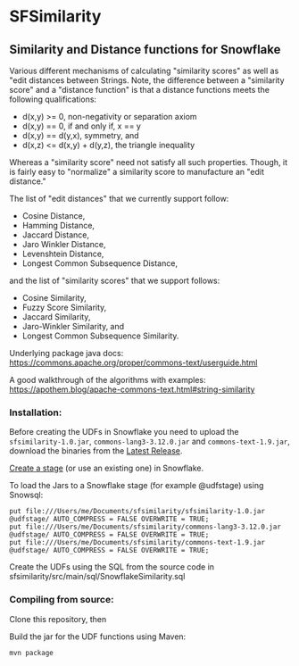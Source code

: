 # SFSimilarity

## Similarity and Distance functions for Snowflake
Various different mechanisms of calculating "similarity scores" as well as "edit distances between Strings. Note, the difference between a "similarity score" and a "distance function" is that a distance functions meets the following qualifications:

- d(x,y) >= 0, non-negativity or separation axiom 
- d(x,y) == 0, if and only if, x == y 
- d(x,y) == d(y,x), symmetry, and 
- d(x,z) <= d(x,y) + d(y,z), the triangle inequality 

Whereas a "similarity score" need not satisfy all such properties. Though, it is fairly easy to "normalize" a similarity score to manufacture an "edit distance."  

The list of "edit distances" that we currently support follow:
- Cosine Distance,
- Hamming Distance,
- Jaccard Distance,
- Jaro Winkler Distance,
- Levenshtein Distance,
- Longest Common Subsequence Distance,

and the list of "similarity scores" that we support follows:
- Cosine Similarity,
- Fuzzy Score Similarity,
- Jaccard Similarity,
- Jaro-Winkler Similarity, and
- Longest Common Subsequence Similarity.

Underlying package java docs:
https://commons.apache.org/proper/commons-text/userguide.html

A good walkthrough of the algorithms with examples:
https://apothem.blog/apache-commons-text.html#string-similarity

### Installation: 

Before creating the UDFs in Snowflake you need to upload the `sfsimilarity-1.0.jar`, `commons-lang3-3.12.0.jar` and `commons-text-1.9.jar`, download the binaries from the [Latest Release](https://github.com/andysanderson/SFSimilarity/releases/tag/v1.0).

[Create a stage](https://docs.snowflake.com/en/sql-reference/sql/create-stage.html) (or use an existing one) in Snowflake.

To load the Jars to a Snowflake stage (for example @udfstage) using Snowsql:
```
put file:///Users/me/Documents/sfsimilarity/sfsimilarity-1.0.jar @udfstage/ AUTO_COMPRESS = FALSE OVERWRITE = TRUE;
put file:///Users/me/Documents/sfsimilarity/commons-lang3-3.12.0.jar @udfstage/ AUTO_COMPRESS = FALSE OVERWRITE = TRUE;
put file:///Users/me/Documents/sfsimilarity/commons-text-1.9.jar @udfstage/ AUTO_COMPRESS = FALSE OVERWRITE = TRUE;
````

Create the UDFs using the SQL from the source code in sfsimilarity/src/main/sql/SnowflakeSimilarity.sql

### Compiling from source: 
Clone this repository, then

Build the jar for the UDF functions using Maven:
```
mvn package
```

